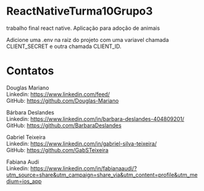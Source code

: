 # ReactNativeTurma10Grupo3
trabalho final react native. Aplicação para adoção de animais


Adicione uma .env na raiz do projeto com uma variavel chamada CLIENT_SECRET e outra chamada CLIENT_ID.
      
# Contatos
Douglas Mariano  
Linkedin: https://www.linkedin.com/feed/  
GitHub: https://github.com/Douglas-Mariano  
  
Bárbara Deslandes  
Linkedin: https://www.linkedin.com/in/barbara-deslandes-404809201/  
GitHub: https://github.com/BarbaraDeslandes  
  
Gabriel Teixeira   
Linkedin: https://www.linkedin.com/in/gabriel-silva-teixeira/  
GitHub: https://github.com/GabSTeixeira  
  
Fabiana Audi  
Linkedin: https://www.linkedin.com/in/fabianaaudi/?utm_source=share&utm_campaign=share_via&utm_content=profile&utm_medium=ios_app




